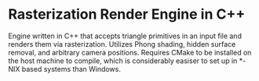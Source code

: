 # Rasterization Render Engine in C++
Engine written in C++ that accepts triangle primitives in an input file and renders them via rasterization. Utilizes Phong shading, hidden surface removal, and arbitrary camera positions. Requires CMake to be installed on the host machine to compile, which is considerably easiser to set up in *-NIX based systems than Windows. 
